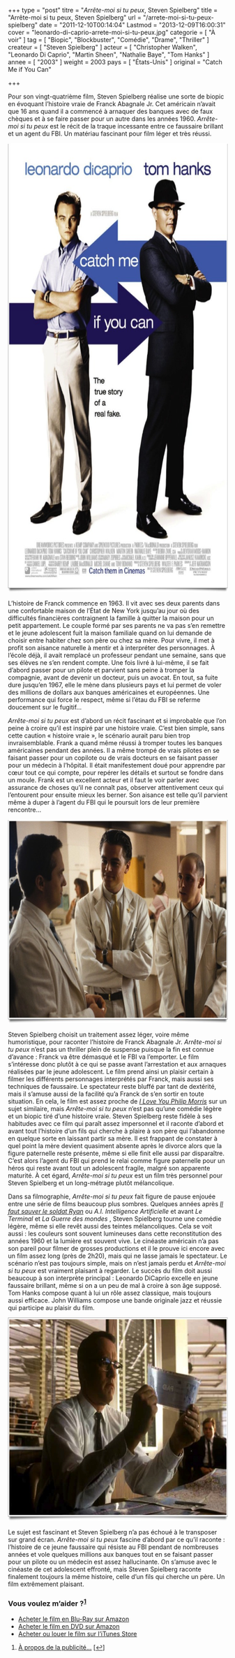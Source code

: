 +++
type = "post"
titre = "<em>Arrête-moi si tu peux</em>, Steven Spielberg"
title = "Arrête-moi si tu peux, Steven Spielberg"
url = "/arrete-moi-si-tu-peux-spielberg"
date = "2011-12-10T00:14:04"
Lastmod = "2013-12-09T16:00:31"
cover = "leonardo-di-caprio-arrete-moi-si-tu-peux.jpg"
categorie = [ "À voir" ]
tag = [ "Biopic", "Blockbuster", "Comédie", "Drame", "Thriller" ]
createur = [ "Steven Spielberg" ]
acteur = [ "Christopher Walken", "Leonardo Di Caprio", "Martin Sheen", "Nathalie Baye", "Tom Hanks" ]
annee = [ "2003" ]
weight = 2003
pays = [ "États-Unis" ]
original = "Catch Me if You Can"

+++

<p>Pour son vingt-quatrième film, Steven Spielberg réalise une sorte de biopic en évoquant l&rsquo;histoire vraie de Franck Abagnale Jr. Cet américain n&rsquo;avait que 16 ans quand il a commencé à arnaquer des banques avec de faux chèques et à se faire passer pour un autre dans les années 1960. <em>Arrête-moi si tu peux</em> est le récit de la traque incessante entre ce faussaire brillant et un agent du FBI. Un matériau fascinant pour film léger et très réussi.</p>
<div style="text-align: center;"><a href="http://www.allocine.fr/film/fichefilm_gen_cfilm=35973.html"><img class="aligncenter" style="border-style: initial; border-color: initial; border-width: 0px;" src="arrete-moi-si-tu-peux-spielberg.jpg" alt="Arrete moi si tu peux spielberg" width="690" height="1028" border="0" /></a></div>
<p>L&rsquo;histoire de Franck commence en 1963. Il vit avec ses deux parents dans une confortable maison de l&rsquo;État de New York jusqu&rsquo;au jour où des difficultés financières contraignent la famille à quitter la maison pour un petit appartement. Le couple formé par ses parents ne va pas s&rsquo;en remettre et le jeune adolescent fuit la maison familiale quand on lui demande de choisir entre habiter chez son père ou chez sa mère. Pour vivre, il met à profit son aisance naturelle à mentir et à interpréter des personnages. À l&rsquo;école déjà, il avait remplacé un professeur pendant une semaine, sans que ses élèves ne s&rsquo;en rendent compte. Une fois livré à lui-même, il se fait d&rsquo;abord passer pour un pilote et parvient sans peine à tromper la compagnie, avant de devenir un docteur, puis un avocat. En tout, sa fuite dure jusqu&rsquo;en 1967, elle le mène dans plusieurs pays et lui permet de voler des millions de dollars aux banques américaines et européennes. Une performance qui force le respect, même si l&rsquo;étau du FBI se referme doucement sur le fugitif…</p>
<p><em>Arrête-moi si tu peux</em> est d&rsquo;abord un récit fascinant et si improbable que l&rsquo;on peine à croire qu&rsquo;il est inspiré par une histoire vraie. C&rsquo;est bien simple, sans cette caution &laquo;&nbsp;histoire vraie&nbsp;&raquo;, le scénario aurait paru bien trop invraisemblable. Frank a quand même réussi à tromper toutes les banques américaines pendant des années. Il a même trompé de vrais pilotes en se faisant passer pour un copilote ou de vrais docteurs en se faisant passer pour un médecin à l&rsquo;hôpital. Il était manifestement doué pour apprendre par cœur tout ce qui compte, pour repérer les détails et surtout se fondre dans un moule. Frank est un excellent acteur et il faut le voir parler avec assurance de choses qu&rsquo;il ne connaît pas, observer attentivement ceux qui l&rsquo;entourent pour ensuite mieux les berner. Son aisance est telle qu&rsquo;il parvient même à duper à l&rsquo;agent du FBI qui le poursuit lors de leur première rencontre…</p>
<div style="text-align: center;"><img class="aligncenter" style="border-style: initial; border-color: initial; border-width: 0px;" src="steven-spielberg-arrete-moi-si-tu-peux.jpg" alt="Steven spielberg arrete moi si tu peux" width="690" height="467" border="0" /></div>
<p>Steven Spielberg choisit un traitement assez léger, voire même humoristique, pour raconter l&rsquo;histoire de Franck Abagnale Jr. <em>Arrête-moi si tu peux</em> n&rsquo;est pas un thriller plein de suspense puisque la fin est connue d&rsquo;avance : Franck va être démasqué et le FBI va l&rsquo;emporter. Le film s&rsquo;intéresse donc plutôt à ce qui se passe avant l&rsquo;arrestation et aux arnaques réalisées par le jeune adolescent. Le film prend ainsi un plaisir certain à filmer les différents personnages interprétés par Franck, mais aussi ses techniques de faussaire. Le spectateur reste bluffé par tant de dextérité, mais il s&rsquo;amuse aussi de la facilité qu&rsquo;a Franck de s&rsquo;en sortir en toute situation. En cela, le film est assez proche de <em><a href="http://voiretmanger.fr/2010/02/11/i-love-you-phillip-morris-ficarra-requa/">I Love You Philip Morris</a></em> sur un sujet similaire, mais <em>Arrête-moi si tu peux</em> n&rsquo;est pas qu&rsquo;une comédie légère et un biopic tiré d&rsquo;une histoire vraie. Steven Spielberg reste fidèle à ses habitudes avec ce film qui paraît assez impersonnel et il raconte d&rsquo;abord et avant tout l&rsquo;histoire d&rsquo;un fils qui cherche à plaire à son père qui l&rsquo;abandonne en quelque sorte en laissant partir sa mère. Il est frappant de constater à quel point la mère devient quasiment absente après le divorce alors que la figure paternelle reste présente, même si elle finit elle aussi par disparaître. C&rsquo;est alors l&rsquo;agent du FBI qui prend le relai comme figure paternelle pour un héros qui reste avant tout un adolescent fragile, malgré son apparente maturité. À cet égard, <em>Arrête-moi si tu peux</em> est un film très personnel pour Steven Spielberg et un long-métrage plutôt mélancolique.</p>
<p>Dans sa filmographie, <em>Arrête-moi si tu peux</em> fait figure de pause enjouée entre une série de films beaucoup plus sombres. Quelques années après <em><a href="http://voiretmanger.fr/2011/11/26/il-faut-sauver-le-soldat-ryan-spielberg/">Il faut sauver le soldat Ryan</a></em> ou <em>A.I. Intelligence Artificielle</em> et avant <em>Le Terminal</em> et <em>La Guerre des mondes </em>, Steven Spielberg tourne une comédie légère, même si elle revêt aussi des teintes mélancoliques. Cela se voit aussi : les couleurs sont souvent lumineuses dans cette reconstitution des années 1960 et la lumière est souvent vive. Le cinéaste américain n&rsquo;a pas son pareil pour filmer de grosses productions et il le prouve ici encore avec un film assez long (près de 2h20), mais qui ne lasse jamais le spectateur. Le scénario n&rsquo;est pas toujours simple, mais on n&rsquo;est jamais perdu et <em>Arrête-moi si tu peux</em> est vraiment plaisant à regarder. Le succès du film doit aussi beaucoup à son interprète principal : Leonardo DiCaprio excelle en jeune faussaire brillant, même si on a un peu de mal à croire à son âge supposé. Tom Hanks compose quant à lui un rôle assez classique, mais toujours aussi efficace. John Williams compose une bande originale jazz et réussie qui participe au plaisir du film.</p>
<div style="text-align: center;"><img class="aligncenter" style="border-style: initial; border-color: initial; border-width: 0px;" src="arrete-moi-si-tu-peux-tom-hanks.jpg" alt="Arrete moi si tu peux tom hanks" width="690" height="466" border="0" /></div>
<p>Le sujet est fascinant et Steven Spielberg n&rsquo;a pas échoué à le transposer sur grand écran. <em>Arrête-moi si tu peux</em> fascine d&rsquo;abord par ce qu&rsquo;il raconte : l&rsquo;histoire de ce jeune faussaire qui résiste au FBI pendant de nombreuses années et vole quelques millions aux banques tout en se faisant passer pour un pilote ou un médecin est assez hallucinante. On s&rsquo;amuse avec le cinéaste de cet adolescent effronté, mais Steven Spielberg raconte finalement toujours la même histoire, celle d&rsquo;un fils qui cherche un père. Un film extrêmement plaisant.</p>
<div class="amazon">
<h3>Vous voulez m&rsquo;aider ?<sup><a href="#footnote_0_5385" id="identifier_0_5385" class="footnote-link footnote-identifier-link" title="&Agrave; propos de la publicit&eacute;&hellip;">1</a></sup></h3>
<ul>
<li><a href="http://www.amazon.fr/gp/product/B00ABIPJ3Y/ref=as_li_ss_tl?ie=UTF8&#038;tag=leblogdenic07-21&#038;linkCode=as2&#038;camp=1642&#038;creative=19458&#038;creativeASIN=B00ABIPJ3Y">Acheter le film en Blu-Ray sur Amazon</a></li>
<li><a href="http://www.amazon.fr/gp/product/B000FUM0U8/ref=as_li_ss_tl?ie=UTF8&#038;tag=leblogdenic07-21&#038;linkCode=as2&#038;camp=1642&#038;creative=19458&#038;creativeASIN=B000FUM0U8">Acheter le film en DVD sur Amazon</a></li>
<li><a href="https://itunes.apple.com/fr/movie/arrete-moi-si-tu-peux/id369595929">Acheter ou louer le film sur l&rsquo;iTunes Store</a></li>
</ul>
</div>
<ol class="footnotes"><li id="footnote_0_5385" class="footnote"><a href="http://voiretmanger.fr/a-propos/publicite/">À propos de la publicité…</a> [<a href="#identifier_0_5385" class="footnote-link footnote-back-link">&#8617;</a>]</li></ol>
